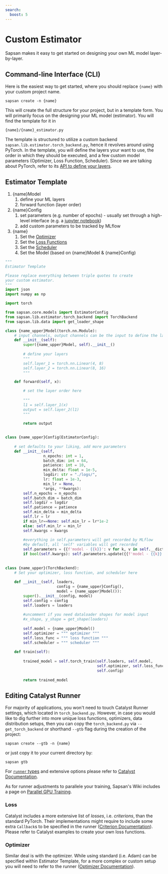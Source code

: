 ```yaml
---
search:
  boost: 5
---
```


# Custom Estimator

Sapsan makes it easy to get started on designing your own ML model layer-by-layer.

## Command-line Interface (CLI)
Here is the easiest way to get started, where you should replace `{name}` with your custom project name.

```shell
sapsan create -n {name}
```

This will create the full structure for your project, but in a template form. You will primarily focus on the designing your ML model (estimator). You will find the template for it in

```shell
{name}/{name}_estimator.py
```

The template is structured to utilize a custom backend `sapsan.lib.estimator.torch_backend.py`, hence it revolves around using PyTorch. In the template, you will define the layers your want to use, the order in which they should be executed, and a few custom model parameters (Optimizer, Loss Function, Scheduler). Since we are talking about PyTorch, refer to its [API to define your layers](https://pytorch.org/docs/stable/nn.html).

## Estimator Template

1. {name}Model
    1. define your ML layers
    1. forward function (layer order)
2. {name}Config
    1. set parameters (e.g. number of epochs) - usually set through a high-level interface (e.g. a [jupyter notebook](https://github.com/pikarpov-LANL/Sapsan/blob/master/sapsan/examples/cnn_example.ipynb))
    1. add custom parameters to be tracked by MLflow
3. {name}
    1. Set the [Optimizer](https://pytorch.org/docs/stable/optim.html)
    1. Set the [Loss Functions](https://pytorch.org/docs/stable/nn.html#loss-functions)
    1. Set the [Scheduler](https://pytorch.org/docs/stable/optim.html#how-to-adjust-learning-rate)
    1. Set the Model (based on {name}Model & {name}Config)

```python
"""
Estimator Template

Please replace everything between triple quotes to create
your custom estimator.
"""
import json
import numpy as np

import torch

from sapsan.core.models import EstimatorConfig
from sapsan.lib.estimator.torch_backend import TorchBackend
from sapsan.lib.data import get_loader_shape

class {name_upper}Model(torch.nn.Module):
    # input channels, output channels can be the input to define the layers
    def __init__(self):
        super({name_upper}Model, self).__init__()
        
        # define your layers
        """
        self.layer_1 = torch.nn.Linear(4, 8)
        self.layer_2 = torch.nn.Linear(8, 16)
        """

    def forward(self, x): 

        # set the layer order here
        
        """
        l1 = self.layer_1(x)
        output = self.layer_2(l1)
        """

        return output
    
    
class {name_upper}Config(EstimatorConfig):
    
    # set defaults to your liking, add more parameters
    def __init__(self,
                 n_epochs: int = 1,
                 batch_dim: int = 64,
                 patience: int = 10,
                 min_delta: float = 1e-5, 
                 logdir: str = "./logs/",
                 lr: float = 1e-3,
                 min_lr = None,                 
                 *args, **kwargs):
        self.n_epochs = n_epochs
        self.batch_dim = batch_dim
        self.logdir = logdir
        self.patience = patience
        self.min_delta = min_delta
        self.lr = lr
        if min_lr==None: self.min_lr = lr*1e-2
        else: self.min_lr = min_lr
        self.kwargs = kwargs
        
        #everything in self.parameters will get recorded by MLflow
        #by default, all 'self' variables will get recorded
        self.parameters = {{f'model - {{k}}': v for k, v in self.__dict__.items() if k != 'kwargs'}}
        if bool(self.kwargs): self.parameters.update({{f'model - {{k}}': v for k, v in self.kwargs.items()}})
    
    
class {name_upper}(TorchBackend):
    # Set your optimizer, loss function, and scheduler here
    
    def __init__(self, loaders,
                       config = {name_upper}Config(), 
                       model = {name_upper}Model()):
        super().__init__(config, model)
        self.config = config
        self.loaders = loaders
        
        #uncomment if you need dataloader shapes for model input
        #x_shape, y_shape = get_shape(loaders)
        
        self.model = {name_upper}Model()
        self.optimizer = """ optimizer """
        self.loss_func = """ loss function """
        self.scheduler = """ scheduler """        
        
    def train(self):
        
        trained_model = self.torch_train(self.loaders, self.model, 
                                         self.optimizer, self.loss_func, self.scheduler, 
                                         self.config)
                
        return trained_model
```

## Editing Catalyst Runner

For majority of applications, you won't need to touch Catalyst Runner settings, which located in `torch_backend.py`. However, in case you would like to dig further into more unique loss functions, optimizers, data distribution setups, then you can copy the `torch_backend.py` via `--get_torch_backend` or shorthand `--gtb` flag during the creation of the project:

```shell
sapsan create --gtb -n {name}
```
or just copy it to your current directory by:

```shell
sapsan gtb
```

For [`runner` types](https://catalyst-team.github.io/catalyst/api/runners.html) and extensive options please refer to [Catalyst Documentation](https://catalyst-team.github.io/catalyst/index.html).

As for runner adjustments to parallele your training, Sapsan's Wiki includes a page on [Parallel GPU Training](/tutorials/parallelgpu/).

### Loss

Catalyst includes a more extensive list of *losses*, i.e. *criterions*, than the standard PyTorch. Their implementations might require to include some extra `Callback`s to be specified in the runner ([Criterion Documentation](https://catalyst-team.github.io/catalyst/api/contrib.html#criterion)). Please refer to Catalyst examples to create your own loss functions.

### Optimizer

Similar deal is with the optimizer. While using standard (i.e. Adam) can be specified within Estimator Template, for a more complex or custom setup you will need to refer to the runner ([Optimizer Documentation](https://catalyst-team.github.io/catalyst/api/contrib.html#optimizers)).